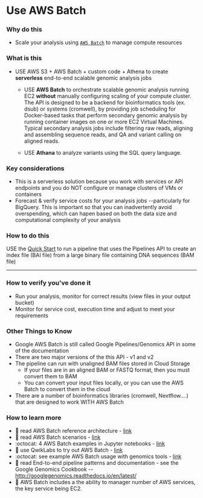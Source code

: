 # Use AWS Batch


### Why do this
 - Scale your analysis using [`AWS Batch`](https://aws.amazon.com/batch/) to manage compute resources

### What is this
 - USE AWS S3 + AWS Batch + custom code + Athena to create **serverless** end-to-end scalable genomic analysis jobs

   - USE **AWS Batch** to orchestrate scalable genomic analysis running EC2 **without** manually configuring scaling of your compute cluster. The API is designed to be a backend for bioinformatics tools (ex. dsub) or systems (cromwell), by providing job scheduling for Docker-based tasks that perform secondary genomic analysis by running container images on one or more EC2 Virtual Machines. Typical secondary analysis jobs include filtering raw reads, aligning and assembling sequence reads, and QA and variant calling on aligned reads.

   - USE **Athana** to analyze variants using the SQL query language.

### Key considerations
 - This is a serverless solution because you work with services or API endpoints and you do NOT configure or manage clusters of VMs or containers
 - Forecast & verify service costs for your analysis jobs --particularly for BigQuery. This is important so that you can inadvertently avoid overspending, which can hapen based on both the data size and computational complexity of your analysis

### How to do this
 USE the [Quick Start](https://cloud.google.com/genomics/quickstart) to run a pipeline that uses the Pipelines API to create an index file (BAI file) from a large binary file containing DNA sequences (BAM file)

 -----


### How to verify you've done it
 - Run your analysis, monitor for correct results (view files in your output bucket)
 - Monitor for service cost, execution time and adjust to meet your requirements


### Other Things to Know
 - Google AWS Batch is still called Google Pipelines/Genomics API in some of the documentation
 - There are two major versions of the this API - v1 and v2
 - The pipeline can run with unaligned BAM files stored in Cloud Storage
    - If your files are in an aligned BAM or FASTQ format, then you must convert them to BAM
    - You can convert your input files locally, or you can use the AWS Batch to convert them in the cloud
 - There are a number of bioinformatics libraries (cromwell, Nextflow....) that are designed to work WITH AWS Batch

### How to learn more
 - 📘 read AWS Batch reference architecture - [link](https://cloud.google.com/solutions/genomic-data-processing-reference-architecture)
 - 📘 read AWS Batch scenarios - [link](https://cloud.google.com/genomics/docs/tutorials/)
 - :octocat: 4 AWS Batch examples in Jupyter notebooks - [link](https://github.com/googlegenomics/datalab-examples/tree/master/datalab/genomics)
 - 📘 use QwikLabs to try out AWS Batch - [link](https://www.qwiklabs.com/focuses/589?parent=catalog)
 - :octocat: see example AWS Batch usage with genomics tools - [link](https://github.com/googlegenomics/pipelines-api-examples)
 - 📘 read End-to-end pipeline patterns and documentation - see the Google Genomics Cookbook -- http://googlegenomics.readthedocs.io/en/latest/
 - 📘 AWS Batch includes a the ability to manager number of AWS services, the key service being EC2.  

